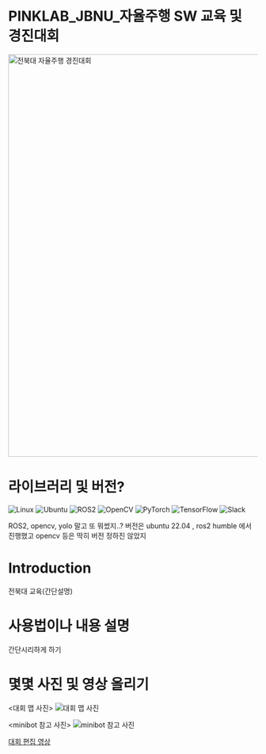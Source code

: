# PINKLAB_JBNU_자율주행 SW 교육 및 경진대회
<img width="813" alt="전북대 자율주행 경진대회" src="https://github.com/CrowWhale/PINKLAB_JBNU/assets/140477551/e78b7b7b-f61e-4f3c-8138-2e4a5664d622">

# 라이브러리 및 버전?
![Linux](https://img.shields.io/badge/Linux-FCC624?style=for-the-badge&logo=linux&logoColor=black)
![Ubuntu](https://img.shields.io/badge/Ubuntu|22.04-E95420?style=for-the-badge&logo=ubuntu&logoColor=white)
![ROS2](https://img.shields.io/badge/ros2-%230A0FF9.svg?style=for-the-badge&logo=ros&logoColor=white)
![OpenCV](https://img.shields.io/badge/opencv-%23white.svg?style=for-the-badge&logo=opencv&logoColor=white)
![PyTorch](https://img.shields.io/badge/PyTorch-%23EE4C2C.svg?style=for-the-badge&logo=PyTorch&logoColor=white)
![TensorFlow](https://img.shields.io/badge/TensorFlow-%23FF6F00.svg?style=for-the-badge&logo=TensorFlow&logoColor=white)
![Slack](https://img.shields.io/badge/Slack-4A154B?style=for-the-badge&logo=slack&logoColor=white)

ROS2, opencv, yolo 말고 또 뭐썼지..?
버전은 ubuntu 22.04 , ros2 humble 에서 진행했고 opencv 등은 딱히 버전 정하진 않았지

# Introduction
전북대 교육(간단설명)

# 사용법이나 내용 설명
간단시리하게 하기

# 몇몇 사진 및 영상 올리기
<대회 맵 사진>
![대회 맵 사진](https://github.com/CrowWhale/PINKLAB_JBNU/assets/140477551/62836702-fd4b-4e8d-a182-fdcf8440a9b6)

<minibot 참고 사진>
![minibot 참고 사진](https://github.com/CrowWhale/PINKLAB_JBNU/assets/140477551/fa043021-c53e-43e5-ae02-eaeb9406b017)

[대회 편집 영상](https://github.com/CrowWhale/PINKLAB_JBNU/assets/140477551/7e11caa9-ecbb-4c7e-ba2d-58e0b0a428e6)

